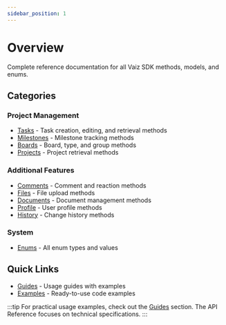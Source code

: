 ```yaml
---
sidebar_position: 1
---
```


# Overview

Complete reference documentation for all Vaiz SDK methods, models, and enums.

## Categories

### Project Management

- [Tasks](./tasks) - Task creation, editing, and retrieval methods
- [Milestones](./milestones) - Milestone tracking methods
- [Boards](./boards) - Board, type, and group methods
- [Projects](./projects) - Project retrieval methods

### Additional Features

- [Comments](./comments) - Comment and reaction methods
- [Files](./files) - File upload methods
- [Documents](./documents) - Document management methods
- [Profile](./profile) - User profile methods
- [History](./history) - Change history methods

### System

- [Enums](./enums) - All enum types and values

## Quick Links

- [Guides](../guides/overview) - Usage guides with examples
- [Examples](../examples) - Ready-to-use code examples

:::tip
For practical usage examples, check out the [Guides](../guides/overview) section. The API Reference focuses on technical specifications.
:::

